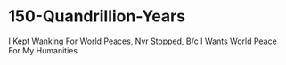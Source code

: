# 150-Quandrillion-Years
I Kept Wanking For World Peaces, Nvr Stopped, B/c I Wants World Peace For My Humanities
